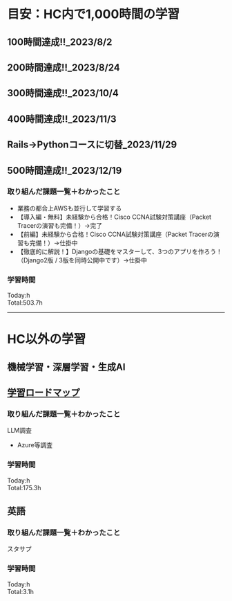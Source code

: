 # 目安：HC内で1,000時間の学習
## 100時間達成!!_2023/8/2
## 200時間達成!!_2023/8/24
## 300時間達成!!_2023/10/4
## 400時間達成!!_2023/11/3
## Rails→Pythonコースに切替_2023/11/29
## 500時間達成!!_2023/12/19

### 取り組んだ課題一覧＋わかったこと
- 業務の都合上AWSも並行して学習する
- 【導入編・無料】未経験から合格！Cisco CCNA試験対策講座（Packet Tracerの演習も完備！）→完了
- 【前編】未経験から合格！Cisco CCNA試験対策講座（Packet Tracerの演習も完備！）→仕掛中
- 【徹底的に解説！】Djangoの基礎をマスターして、3つのアプリを作ろう！（Django2版 / 3版を同時公開中です）→仕掛中

### 学習時間
Today:h<br>
Total:503.7h

------------------------------------------
# HC以外の学習
## 機械学習・深層学習・生成AI
## [学習ロードマップ](https://github.com/sousou1216/machine_learning/tree/main)
### 取り組んだ課題一覧＋わかったこと
LLM調査
- Azure等調査

### 学習時間
Today:h<br>
Total:175.3h

## 英語
### 取り組んだ課題一覧＋わかったこと
スタサプ

### 学習時間
Today:h<br>
Total:3.1h
